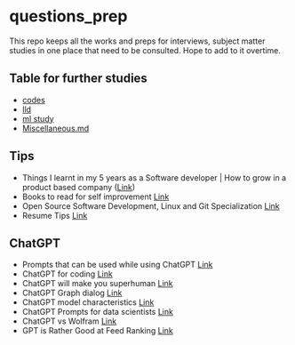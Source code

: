 # questions_prep

This repo keeps all the works and preps for interviews, subject matter studies in one place that need to be consulted. Hope to add to it overtime.

## Table for further studies

* [codes](/codes)
* [lld](/lld)
* [ml study](/ml_study)
* [Miscellaneous.md](/miscellaneous.md)

## Tips

* Things I learnt in my 5 years as a Software developer | How to grow in a product based company   ([Link](https://www.youtube.com/watch?v=h3jerGCbVM8))
* Books to read for self improvement [Link](https://www.linkedin.com/posts/vineet-chirania_startup-innovation-sales-activity-7017810660335988736-16d3)
* Open Source Software Development, Linux and Git Specialization [Link](https://www.coursera.org/specializations/oss-development-linux-git)
* Resume Tips [Link](https://www.linkedin.com/posts/alexandersmith92_my-resume-has-landed-me-interviews-at-facebook-activity-7020153888146153472-lSV1)

## ChatGPT

* Prompts that can be used while using ChatGPT [Link](https://www.linkedin.com/feed/update/urn:li:activity:7017720010013896704?utm_source=share&utm_medium=member_desktop)
* ChatGPT for coding [Link](https://twitter.com/svpino/status/1611357154514186241)
* ChatGPT will make you superhuman [Link](https://www.linkedin.com/posts/a-banks_a-crash-course-on-chatgpt-for-beginners-ugcPost-7018213154283216896-sa-G)
* ChatGPT Graph dialog [Link](https://www.linkedin.com/posts/themistoklis-spanoudis_a-short-dialogue-with-chatgpt-about-graphs-ugcPost-7017981431805030400-tU7K)
* ChatGPT model characteristics [Link](https://www.linkedin.com/posts/chatgpt-discussions_gpt3-ai-energy-activity-7018121722214158336-vK_o)
* ChatGPT Prompts for data scientists [Link](https://www.linkedin.com/feed/update/urn:li:activity:7018646701481594881)
* ChatGPT vs Wolfram [Link](https://www.linkedin.com/posts/aleksagordic_wolframalpha-as-the-way-to-bring-computational-activity-7018938889675382784-GIPG)
* GPT is Rather Good at Feed Ranking [Link](https://messyprogress.substack.com/p/gpt-is-rather-good-at-feed-ranking)
